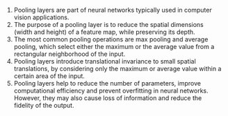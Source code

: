 1. Pooling layers are part of neural networks typically used in computer vision applications.
2. The purpose of a pooling layer is to reduce the spatial dimensions (width and height) of a feature map, while preserving its depth.
3. The most common pooling operations are max pooling and average pooling, which select either the maximum or the average value from a rectangular neighborhood of the input.
4. Pooling layers introduce translational invariance to small spatial translations, by considering only the maximum or average value within a certain area of the input.
5. Pooling layers help to reduce the number of parameters, improve computational efficiency and prevent overfitting in neural networks. However, they may also cause loss of information and reduce the fidelity of the output.